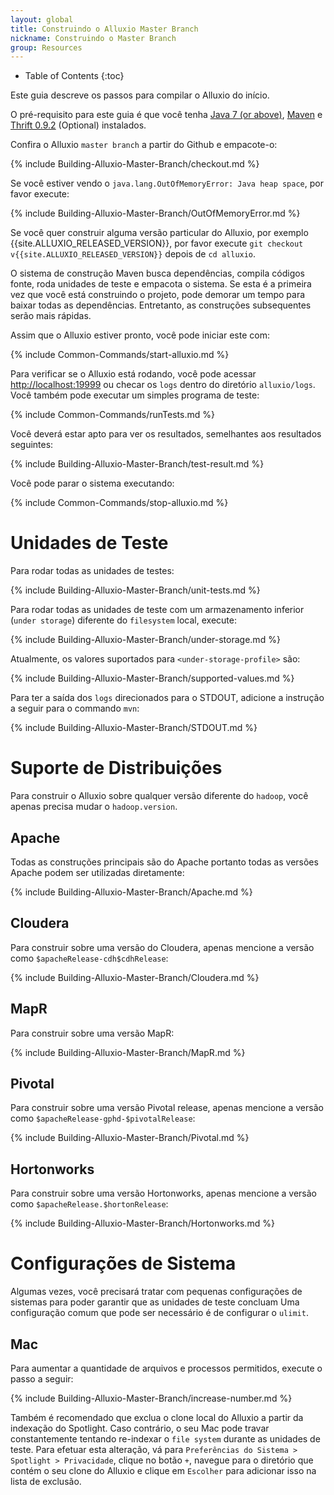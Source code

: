 ```yaml
---
layout: global
title: Construindo o Alluxio Master Branch
nickname: Construindo o Master Branch
group: Resources
---
```


* Table of Contents
{:toc}

Este guia descreve os passos para compilar o Alluxio do início.

O pré-requisito para este guia é que você tenha [Java 7 (or above)](Java-Setup.html),
[Maven](Maven.html) e [Thrift 0.9.2](Thrift.html) (Optional) instalados.

Confira o Alluxio `master branch` a partir do Github e empacote-o:

{% include Building-Alluxio-Master-Branch/checkout.md %}

Se você estiver vendo o `java.lang.OutOfMemoryError: Java heap space`, por favor execute:

{% include Building-Alluxio-Master-Branch/OutOfMemoryError.md %}

Se você quer construir alguma versão particular do Alluxio, por exemplo {{site.ALLUXIO_RELEASED_VERSION}},
por favor execute `git checkout v{{site.ALLUXIO_RELEASED_VERSION}}` depois de `cd alluxio`.

O sistema de construção Maven busca dependências, compila códigos fonte, roda unidades de teste e
empacota o sistema. Se esta é a primeira vez que você está construindo o projeto, pode demorar um tempo
para baixar todas as dependências. Entretanto, as construções subsequentes serão mais rápidas.

Assim que o Alluxio estiver pronto, você pode iniciar este com:

{% include Common-Commands/start-alluxio.md %}

Para verificar se o Alluxio está rodando, você pode acessar [http://localhost:19999](http://localhost:19999)
ou checar os `logs` dentro do diretório `alluxio/logs`. Você também pode executar um simples programa de teste:

{% include Common-Commands/runTests.md %}

Você deverá estar apto para ver os resultados, semelhantes aos resultados seguintes:

{% include Building-Alluxio-Master-Branch/test-result.md %}

Você pode parar o sistema executando:

{% include Common-Commands/stop-alluxio.md %}

# Unidades de Teste

Para rodar todas as unidades de testes:

{% include Building-Alluxio-Master-Branch/unit-tests.md %}

Para rodar todas as unidades de teste com um armazenamento inferior (`under storage`) diferente do `filesystem`
local, execute:

{% include Building-Alluxio-Master-Branch/under-storage.md %}

Atualmente, os valores suportados para `<under-storage-profile>` são:

{% include Building-Alluxio-Master-Branch/supported-values.md %}

Para ter a saída dos `logs` direcionados para o STDOUT, adicione a instrução a seguir para 
o commando `mvn`:

{% include Building-Alluxio-Master-Branch/STDOUT.md %}

# Suporte de Distribuições

Para construir o Alluxio sobre qualquer versão diferente do `hadoop`, você apenas precisa mudar o
`hadoop.version`.

## Apache

Todas as construções principais são do Apache portanto todas as versões Apache podem ser utilizadas
diretamente:

{% include Building-Alluxio-Master-Branch/Apache.md %}

## Cloudera

Para construir sobre uma versão do Cloudera, apenas mencione a versão como `$apacheRelease-cdh$cdhRelease`:

{% include Building-Alluxio-Master-Branch/Cloudera.md %}

## MapR

Para construir sobre uma versão MapR:

{% include Building-Alluxio-Master-Branch/MapR.md %}

## Pivotal

Para construir sobre uma versão Pivotal release, apenas mencione a versão como `$apacheRelease-gphd-$pivotalRelease`:

{% include Building-Alluxio-Master-Branch/Pivotal.md %}

## Hortonworks

Para construir sobre uma versão Hortonworks, apenas mencione a versão como `$apacheRelease.$hortonRelease`:

{% include Building-Alluxio-Master-Branch/Hortonworks.md %}

# Configurações de Sistema

Algumas vezes, você precisará tratar com pequenas configurações de sistemas para poder garantir que as
unidades de teste concluam Uma configuração comum que pode ser necessário é de configurar o `ulimit`.

## Mac

Para aumentar a quantidade de arquivos e processos permitidos, execute o passo a seguir:

{% include Building-Alluxio-Master-Branch/increase-number.md %}

Também é recomendado que exclua o clone local do Alluxio a partir da indexação do Spotlight. Caso
contrário, o seu Mac pode travar constantemente tentando re-indexar o `file system` durante as 
unidades de teste. Para efetuar esta alteração, vá para `Preferências do Sistema > Spotlight > Privacidade`, 
clique no botão `+`, navegue para o diretório que contém o seu clone do Alluxio e clique em `Escolher` para 
adicionar isso na lista de exclusão.
